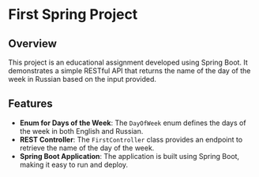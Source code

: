 # First Spring Project

## Overview

This project is an educational assignment developed using Spring Boot. It demonstrates a simple RESTful API that returns the name of the day of the week in Russian based on the input provided.

## Features

- **Enum for Days of the Week**: The `DayOfWeek` enum defines the days of the week in both English and Russian.
- **REST Controller**: The `FirstController` class provides an endpoint to retrieve the name of the day of the week.
- **Spring Boot Application**: The application is built using Spring Boot, making it easy to run and deploy.

